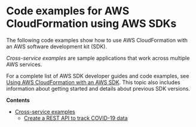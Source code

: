 # Code examples for AWS CloudFormation using AWS SDKs<a name="service_code_examples"></a>

The following code examples show how to use AWS CloudFormation with an AWS software development kit \(SDK\)\.

_Cross\-service examples_ are sample applications that work across multiple AWS services\.

For a complete list of AWS SDK developer guides and code examples, see [Using AWS CloudFormation with an AWS SDK](sdk-general-information-section.md)\. This topic also includes information about getting started and details about previous SDK versions\.

**Contents**

- [Cross\-service examples](service_code_examples_cross-service_examples.md)
  - [Create a REST API to track COVID\-19 data](example_cross_ApiGatewayDataTracker_section.md)
